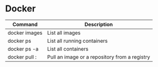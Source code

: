 # Docker

Command | Description
--- | ---
docker images | List all images
docker ps | List all running containers
docker ps -a | List all containers
docker pull <image>:<tag> | Pull an image or a repository from a registry
